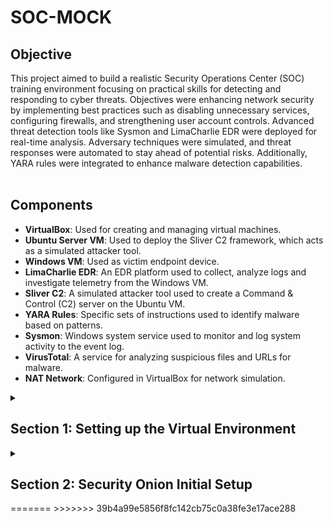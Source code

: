 # SOC-MOCK
## Objective
This project aimed to build a realistic Security Operations Center (SOC) training environment focusing on practical skills for detecting and responding to cyber threats.
Objectives were enhancing network security by implementing best practices such as disabling unnecessary services, configuring firewalls, and strengthening user account controls. Advanced threat detection tools like Sysmon and LimaCharlie EDR were deployed for real-time analysis. Adversary techniques were simulated, and threat responses were automated to stay ahead of potential risks. Additionally, YARA rules were integrated to enhance malware detection capabilities.
<br><br>

## Components

- **VirtualBox**: Used for creating and managing virtual machines.
- **Ubuntu Server VM**: Used to deploy the Sliver C2 framework, which acts as a simulated attacker tool.
- **Windows VM**: Used as victim endpoint device.
- **LimaCharlie EDR**: An EDR platform used to collect, analyze logs and investigate telemetry from the Windows VM.
- **Sliver C2**: A simulated attacker tool used to create a Command & Control (C2) server on the Ubuntu VM.
- **YARA Rules**: Specific sets of instructions used to identify malware based on patterns.
- **Sysmon**: Windows system service used to monitor and log system activity to the event log.
- **VirusTotal**: A service for analyzing suspicious files and URLs for malware.
- **NAT Network**: Configured in VirtualBox for network simulation.

<details>
  <summary><h2><b>Section 1: Setting up the Virtual Environment</b></h2></summary>
  This section will guide through the setup of virtual environment using VirtualBox (If you want you, can use VMware as well). Configure a NAT network and install two virtual machines – one for Ubuntu Server and another for a Windows 10. <br><br>

  - **Step 1: Download and setup Virtualbox**:  
    You can download Virtualbox from here. Setup is pretty straightforward
    <br><br>
  - **Step 2: Create a New VM for Windows 10**:  
   Next, set up a new virtual machine in VirtualBox for Windows 10.
    - Create it with following minimum specs:
      - RAM: Approx 2 GB
      - Processors: 2 CPU cores
      - Hard Disk Storage: 50 GB
    <br><br>
    
  - **Step 3: Create a New VM for Ubuntu Server**:  
    Now, set up a new virtual machine in VirtualBox for Ubuntu Server.
    - Create it with following minimum specs:
      - RAM: Approx 2 GB
      - Processors: 2 CPU cores
      - Hard Disk Storage: 20 GB
    - During OS install, leave defaults as is
  ![Image](https://imgur.com/GDfOZmg.png)
    <br><br>
    - After installation it should look like this:
  ![Image](https://imgur.com/9VNGxVp.png)
    <br><br>
       
  - **Step 4: Configure Windows VM**:  
    Permanently disable Microsoft Defender so it doesn’t interfere with the fun stuff we’re planning. This is pretty tricky (especially in Windows 11) as Defender will turn itself back on.
1. Disable Tamper Protection
  - Go to "Windows Security"
  - Click “Virus & threat protection”
  - Under “Virus & threat protection settings” click “Manage settings”
  - Toggle OFF the “Tamper Protection” switch. When prompted, click “Yes”
![Image](https://imgur.com/iTuPTwi.png)
  - Toggle every other option OFF as well
2. Permanently Disable Defender via Group Policy Editor
  - Click the “Start” menu icon
  - Type “cmd” into the search bar within the Start Menu
  - Right+Click “Command Prompt” and click “Run as administrator”
  - Run the following command
''' gpedit.msc '''
  - Inside the Local Group Policy Editor
  - Click Computer Configuration > Administrative Templates > Windows Components > Microsoft Defender Antivirus
  - Double-click “Turn off Microsoft Defender Antivirus”
  - Select “Enabled” (If you enable this policy setting, Defender doesn't run, and will not scan for malware or other potentially unwanted software)
  - Click "Apply"
![Image](https://imgur.com/9bsP5Lf.png)
3. Permanently Disable Defender via Registry
  - From the same administrative cmd, copy/paste this command and press Enter
  <br>
'''
REG ADD "hklm\software\policies\microsoft\windows defender" /v DisableAntiSpyware /t REG_DWORD /d 1 /f
'''
</br>
4. Prepare to boot into Safe Mode to disable all Defender services
  - Click the “Start” menu icon
  - Type “msconfig” into the search bar
  - Go to “Boot” tab and select “Boot Options”
  - Check the box for “Safe boot” and “Minimal”
![Image](https://imgur.com/0K1OBWq.png)
  - Click Apply and OK
  - System will restart into Safe Mode

5. Now, in Safe Mode, we’ll disable some services via the Registry
  - Click the “Win + R"
  - Type “regedit” into the search bar and hit Enter
  - For each of the following registry locations, browse to the key, find the “Start” value, and change it to "4"
![Image](https://imgur.com/IWskQZt.png)
  - Computer\HKEY_LOCAL_MACHINE\SYSTEM\CurrentControlSet\Services\Sense
  - Computer\HKEY_LOCAL_MACHINE\SYSTEM\CurrentControlSet\Services\WdBoot
  - Computer\HKEY_LOCAL_MACHINE\SYSTEM\CurrentControlSet\Services\WinDefend
  - Computer\HKEY_LOCAL_MACHINE\SYSTEM\CurrentControlSet\Services\WdNisDrv
  - Computer\HKEY_LOCAL_MACHINE\SYSTEM\CurrentControlSet\Services\WdNisSvc
  - Computer\HKEY_LOCAL_MACHINE\SYSTEM\CurrentControlSet\Services\WdFilter
6.Leave Safe Mode the same way we got into it
  - Uncheck the box for “Safe boot”
  - System will restart into normal desktop environment, hopefully Defender-free
    <br><br>
</details>

<details>
  <summary><h2><b>Section 2: Security Onion Initial Setup</b></h2></summary>
  Lets setup up and configure our Security Onion (NSM) Network Security Monitoring solution<br><br>
<<<<<<< HEAD
</details>
=======
</details>
>>>>>>> 39b4a99e5856f8fc142cb75c0a38fe3e17ace288
